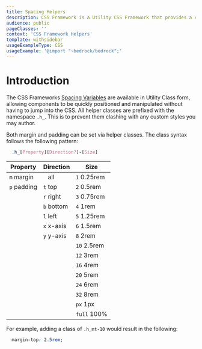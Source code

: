 ```yaml
---
title: Spacing Helpers
description: CSS Framework is a Utility CSS Framework that provides a consistent foundation for NELSON applications.
audience: public
pageClasses: ''
context: 'CSS Framework Helpers'
template: withsidebar
usageExampleType: CSS
usageExample: '@import "~bedrock/bedrock";'
---
```



# Introduction

The CSS Frameworks [Spacing Variables](/design/spacing) are available in Utility Class form, allowing components to be quickly positioned and manipulated without having to jump into the CSS. All helper classes are prefixed with the namespace `.h_`. This is to prevent them clashing with any custom styles you may author.

Both margin and padding can be set via helper classes. The class syntax follows the following pattern:

```scss
  .h_[Property][Direction?]-[Size]
```

Property     | Direction  | Size
------------ | ---------- | -----------
`m` margin   | ` ` all    | `1` 0.25rem
`p` padding  | `t` top    | `2` 0.5rem
&nbsp;       | `r` right  | `3` 0.75rem
&nbsp;       | `b` bottom | `4` 1rem
&nbsp;       | `l` left   | `5` 1.25rem
&nbsp;       | `x` x-axis | `6` 1.5rem
&nbsp;       | `y` y-axis | `8` 2rem
&nbsp;       |            | `10` 2.5rem
&nbsp;       |            | `12` 3rem
&nbsp;       |            | `16` 4rem
&nbsp;       |            | `20` 5rem
&nbsp;       |            | `24` 6rem
&nbsp;       |            | `32` 8rem
&nbsp;       |            | `px` 1px
&nbsp;       |            | `full` 100%

For example, adding a class of `.h_mt-10` would result in the following:


```css
  margin-top: 2.5rem;
```
